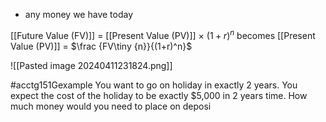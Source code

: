 - any money we have today

[[Future Value (FV)]] = [[Present Value (PV)]] $\times\ (1+r)^n$
becomes
[[Present Value (PV)]] = $\frac {FV\tiny {n}}{(1+r)^n}$

![[Pasted image 20240411231824.png]]

#acctg151Gexample You want to go on holiday in exactly 2 years. You expect the cost of the holiday to be exactly $5,000 in 2 years time. How much money would you need to place on deposi